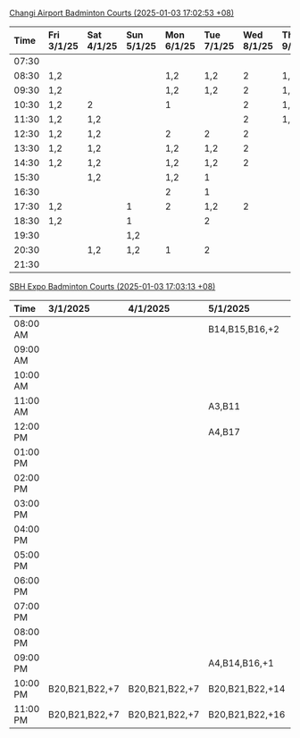 [Changi Airport Badminton Courts (2025-01-03 17:02:53 +08)](https://www.carc.org.sg/FacilityBooking.aspx)

| Time   | Fri 3/1/25   | Sat 4/1/25   | Sun 5/1/25   | Mon 6/1/25   | Tue 7/1/25   | Wed 8/1/25   | Thu 9/1/25   |
|:-------|:-------------|:-------------|:-------------|:-------------|:-------------|:-------------|:-------------|
| 07:30  |              |              |              |              |              |              |              |
| 08:30  | 1,2          |              |              | 1,2          | 1,2          | 2            | 1,2          |
| 09:30  | 1,2          |              |              | 1,2          | 1,2          | 2            | 1,2          |
| 10:30  | 1,2          | 2            |              | 1            |              | 2            | 1,2          |
| 11:30  | 1,2          | 1,2          |              |              |              | 2            | 1,2          |
| 12:30  | 1,2          | 1,2          |              | 2            | 2            | 2            |              |
| 13:30  | 1,2          | 1,2          |              | 1,2          | 1,2          | 2            |              |
| 14:30  | 1,2          | 1,2          |              | 1,2          | 1,2          | 2            |              |
| 15:30  |              | 1,2          |              | 1,2          | 1            |              |              |
| 16:30  |              |              |              | 2            | 1            |              |              |
| 17:30  | 1,2          |              | 1            | 2            | 1,2          | 2            |              |
| 18:30  | 1,2          |              | 1            |              | 2            |              |              |
| 19:30  |              |              | 1,2          |              |              |              |              |
| 20:30  |              | 1,2          | 1,2          | 1            | 2            |              |              |
| 21:30  |              |              |              |              |              |              |              |

[SBH Expo Badminton Courts (2025-01-03 17:03:13 +08)](https://singaporebadmintonhall.getomnify.com/widgets/O3MRKGBH359GA55KHMG1RD)

| Time     | 3/1/2025       | 4/1/2025       | 5/1/2025        | 6/1/2025        | 7/1/2025        | 8/1/2025        | 9/1/2025        |
|:---------|:---------------|:---------------|:----------------|:----------------|:----------------|:----------------|:----------------|
| 08:00 AM |                |                | B14,B15,B16,+2  | B19,B20,B21,+6  | B19,B21,B22,+13 | B19,B21,B22,+19 | B19,B21,B22,+18 |
| 09:00 AM |                |                |                 |                 | B19,B21,B22,+14 | B19,B21,B22,+17 | B19,B21,B22,+11 |
| 10:00 AM |                |                |                 |                 | B19,B21,B22,+19 | B19,B21,B22,+16 | B19,B21,B22,+10 |
| 11:00 AM |                |                | A3,B11          |                 | B19,B21,B22,+19 | B19,B21,B22,+16 | B19,B21,B22,+9  |
| 12:00 PM |                |                | A4,B17          |                 | B19,B21,B22,+16 | B19,B21,B22,+19 | B19,B21,B22,+18 |
| 01:00 PM |                |                |                 | B20,B21,B22,+1  | B20,B21,B22,+15 | B19,B21,B22,+19 | B19,B21,B22,+19 |
| 02:00 PM |                |                |                 |                 | B20,B21,B22,+17 | B19,B21,B22,+17 | B19,B20,B21,+14 |
| 03:00 PM |                |                |                 |                 | B15,B17,B18,+12 | B16,B19,B21,+6  | B19,B20,B21,+12 |
| 04:00 PM |                |                |                 |                 | B13,B14,B15,+10 | B15,B16,B21,+4  | B11,B12,B18,+1  |
| 05:00 PM |                |                |                 |                 | B13,B14,B15,+9  |                 | A5              |
| 06:00 PM |                |                |                 |                 | A9,B11,B12,+5   |                 | A1              |
| 07:00 PM |                |                |                 | A10,B21         | B12,B19,B20,+8  | A5,B22          |                 |
| 08:00 PM |                |                |                 | B17,B18,B22,+5  | A6              |                 |                 |
| 09:00 PM |                |                | A4,B14,B16,+1   | B17,B20,B22,+11 | A6              |                 |                 |
| 10:00 PM | B20,B21,B22,+7 | B20,B21,B22,+7 | B20,B21,B22,+14 | A10,A8,A9,+7    | A10,A8,A9,+7    | A6,A7,A9,+5     |                 |
| 11:00 PM | B20,B21,B22,+7 | B20,B21,B22,+7 | B20,B21,B22,+16 | A10,A8,A9,+7    | A10,A8,A9,+7    | A10,A7,A9,+6    |                 |
